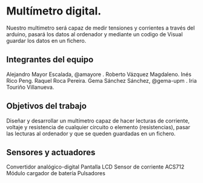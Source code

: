 # Multímetro digital.

Nuestro multimetro será capaz de medir tensiones y corrientes a través del arduino, pasará los datos al ordenador y mediante un codigo de Visual guardar los datos en un fichero.

## Integrantes del equipo

Alejandro Mayor Escalada, @amayore .
Roberto Vázquez Magdaleno.
Inés Rico Peng.
Raquel Roca Pereira.
Gema Sánchez Sánchez, @gema-upm .
Iria Touriño Villanueva.

## Objetivos del trabajo

Diseñar y desarrollar un multímetro capaz de hacer lecturas de corriente, voltaje y resistencia de cualquier circuito o elemento (resistencias), pasar las lecturas al ordenador y que se queden guardadas en un fichero.

## Sensores y actuadores

Convertidor analógico-digital
Pantalla LCD
Sensor de corriente ACS712
Módulo cargador de batería
Pulsadores
